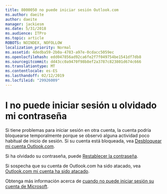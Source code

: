 ```yaml
---
title: 8000050 no puede iniciar sesión Outlook.com
ms.author: daeite
author: daeite
manager: jackiesm
ms.date: 5/31/2018
ms.audience: ITPro
ms.topic: article
ROBOTS: NOINDEX, NOFOLLOW
localization_priority: Normal
ms.assetid: 4dedba59-2b0a-4783-a97e-0cdacc5059ec
ms.openlocfilehash: edd047856ad92ca6fe2f7f049754be1541df7db8
ms.sourcegitcommit: dd43cc0a9470f98b8ef2a3787c823801d674c666
ms.translationtype: MT
ms.contentlocale: es-ES
ms.lasthandoff: 02/12/2019
ms.locfileid: "29926009"
---
```

# <a name="i-cant-sign-in-or-forgot-my-password"></a>I no puede iniciar sesión u olvidado mi contraseña

Si tiene problemas para iniciar sesión en otra cuenta, la cuenta podría bloquearse temporalmente porque se observó alguna actividad poco habitual de inicio de sesión. Si su cuenta está bloqueada, vea [Desbloquear mi cuenta Outlook.com](https://go.microsoft.com/fwlink/p/?linkid=2001800&amp;clcid=0x409).
  
Si ha olvidado su contraseña, puede [Restablecer la contraseña](https://go.microsoft.com/fwlink/p/?linkid=841909).
  
Si sospecha que su cuenta de Outlook.com ha sido atacado, vea [Outlook.com mi cuenta ha sido atacado](https://go.microsoft.com/fwlink/p/?linkid=874366).
  
Obtenga más información acerca de [cuando no puede iniciar sesión su cuenta de Microsoft](https://go.microsoft.com/fwlink/p/?linkid=842227).
  

